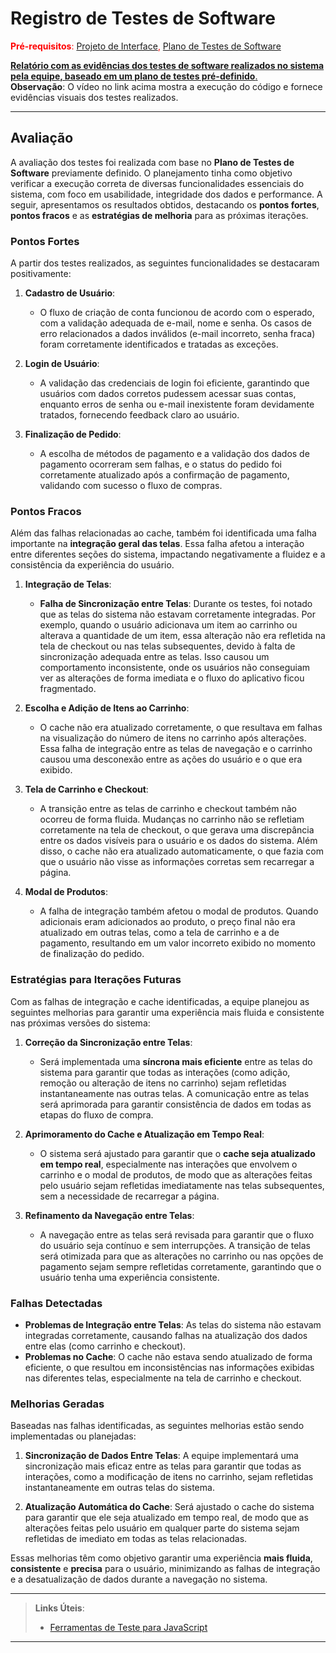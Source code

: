 # **Registro de Testes de Software**

<span style="color:red">**Pré-requisitos**: <a href="3-Projeto de Interface.md">Projeto de Interface</a>, <a href="8-Plano de Testes de Software.md">Plano de Testes de Software</a></span>

[**Relatório com as evidências dos testes de software realizados no sistema pela equipe, baseado em um plano de testes pré-definido**.](https://youtu.be/CzNwrYsEPa4?si=eS_Detyt4sPzjoX5)  
**Observação**: O vídeo no link acima mostra a execução do código e fornece evidências visuais dos testes realizados.

---

## **Avaliação**

A avaliação dos testes foi realizada com base no **Plano de Testes de Software** previamente definido. O planejamento tinha como objetivo verificar a execução correta de diversas funcionalidades essenciais do sistema, com foco em usabilidade, integridade dos dados e performance. A seguir, apresentamos os resultados obtidos, destacando os **pontos fortes**, **pontos fracos** e as **estratégias de melhoria** para as próximas iterações.

### **Pontos Fortes**

A partir dos testes realizados, as seguintes funcionalidades se destacaram positivamente:

1. **Cadastro de Usuário**:
   - O fluxo de criação de conta funcionou de acordo com o esperado, com a validação adequada de e-mail, nome e senha. Os casos de erro relacionados a dados inválidos (e-mail incorreto, senha fraca) foram corretamente identificados e tratadas as exceções.
   
2. **Login de Usuário**:
   - A validação das credenciais de login foi eficiente, garantindo que usuários com dados corretos pudessem acessar suas contas, enquanto erros de senha ou e-mail inexistente foram devidamente tratados, fornecendo feedback claro ao usuário.

3. **Finalização de Pedido**:
   - A escolha de métodos de pagamento e a validação dos dados de pagamento ocorreram sem falhas, e o status do pedido foi corretamente atualizado após a confirmação de pagamento, validando com sucesso o fluxo de compras.

### **Pontos Fracos**

Além das falhas relacionadas ao cache, também foi identificada uma falha importante na **integração geral das telas**. Essa falha afetou a interação entre diferentes seções do sistema, impactando negativamente a fluidez e a consistência da experiência do usuário.

1. **Integração de Telas**:
   - **Falha de Sincronização entre Telas**: Durante os testes, foi notado que as telas do sistema não estavam corretamente integradas. Por exemplo, quando o usuário adicionava um item ao carrinho ou alterava a quantidade de um item, essa alteração não era refletida na tela de checkout ou nas telas subsequentes, devido à falta de sincronização adequada entre as telas. Isso causou um comportamento inconsistente, onde os usuários não conseguiam ver as alterações de forma imediata e o fluxo do aplicativo ficou fragmentado.

2. **Escolha e Adição de Itens ao Carrinho**:
   - O cache não era atualizado corretamente, o que resultava em falhas na visualização do número de itens no carrinho após alterações. Essa falha de integração entre as telas de navegação e o carrinho causou uma desconexão entre as ações do usuário e o que era exibido.

3. **Tela de Carrinho e Checkout**:
   - A transição entre as telas de carrinho e checkout também não ocorreu de forma fluida. Mudanças no carrinho não se refletiam corretamente na tela de checkout, o que gerava uma discrepância entre os dados visíveis para o usuário e os dados do sistema. Além disso, o cache não era atualizado automaticamente, o que fazia com que o usuário não visse as informações corretas sem recarregar a página.

4. **Modal de Produtos**:
   - A falha de integração também afetou o modal de produtos. Quando adicionais eram adicionados ao produto, o preço final não era atualizado em outras telas, como a tela de carrinho e a de pagamento, resultando em um valor incorreto exibido no momento de finalização do pedido.

### **Estratégias para Iterações Futuras**

Com as falhas de integração e cache identificadas, a equipe planejou as seguintes melhorias para garantir uma experiência mais fluida e consistente nas próximas versões do sistema:

1. **Correção da Sincronização entre Telas**:
   - Será implementada uma **síncrona mais eficiente** entre as telas do sistema para garantir que todas as interações (como adição, remoção ou alteração de itens no carrinho) sejam refletidas instantaneamente nas outras telas. A comunicação entre as telas será aprimorada para garantir consistência de dados em todas as etapas do fluxo de compra.

2. **Aprimoramento do Cache e Atualização em Tempo Real**:
   - O sistema será ajustado para garantir que o **cache seja atualizado em tempo real**, especialmente nas interações que envolvem o carrinho e o modal de produtos, de modo que as alterações feitas pelo usuário sejam refletidas imediatamente nas telas subsequentes, sem a necessidade de recarregar a página.

3. **Refinamento da Navegação entre Telas**:
   - A navegação entre as telas será revisada para garantir que o fluxo do usuário seja contínuo e sem interrupções. A transição de telas será otimizada para que as alterações no carrinho ou nas opções de pagamento sejam sempre refletidas corretamente, garantindo que o usuário tenha uma experiência consistente.

### **Falhas Detectadas**

- **Problemas de Integração entre Telas**: As telas do sistema não estavam integradas corretamente, causando falhas na atualização dos dados entre elas (como carrinho e checkout).
- **Problemas no Cache**: O cache não estava sendo atualizado de forma eficiente, o que resultou em inconsistências nas informações exibidas nas diferentes telas, especialmente na tela de carrinho e checkout.

### **Melhorias Geradas**

Baseadas nas falhas identificadas, as seguintes melhorias estão sendo implementadas ou planejadas:

1. **Sincronização de Dados Entre Telas**: A equipe implementará uma sincronização mais eficaz entre as telas para garantir que todas as interações, como a modificação de itens no carrinho, sejam refletidas instantaneamente em outras telas do sistema.
   
2. **Atualização Automática do Cache**: Será ajustado o cache do sistema para garantir que ele seja atualizado em tempo real, de modo que as alterações feitas pelo usuário em qualquer parte do sistema sejam refletidas de imediato em todas as telas relacionadas.

Essas melhorias têm como objetivo garantir uma experiência **mais fluida**, **consistente** e **precisa** para o usuário, minimizando as falhas de integração e a desatualização de dados durante a navegação no sistema.

---

> **Links Úteis**:
> - [Ferramentas de Teste para JavaScript](https://geekflare.com/javascript-unit-testing/)

---
